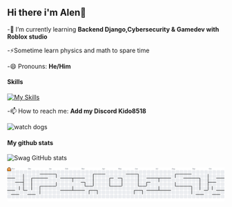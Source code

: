 ## Hi there i'm Alen👋 

<!--
**Swag-iwnl-m1/Swag-iwnl-m1** is a ✨ _special_ ✨ repository because its `README.md` (this file) appears on your GitHub profile.

Here are some ideas to get you started:

- 🔭 I’m currently working on ...
- 🌱 I’m currently learning Backend laravel framework,Cybersecurity & Gamedev with Roblox studio
- 👯 I’m looking to collaborate on ...
- 🤔 I’m looking for help with ...
- 💬 Ask me about ...
- 📫 How to reach me: ...
- 😄 Pronouns: He/Him
- ⚡ Fun fact: ...
-->
-🌱 I’m currently learning **Backend Django,Cybersecurity & Gamedev with Roblox studio**

-⚡Sometime learn physics and math to spare time

-😄 Pronouns: **He/Him**

#### Skills

[![My Skills](https://skillicons.dev/icons?i=c,cpp,python,lua,django,linux&theme=light)](https://skillicons.dev)


-📫 How to reach me: **Add my Discord Kido8518**

![watch dogs](https://media2.giphy.com/media/v1.Y2lkPTc5MGI3NjExZDhwcWZzcG44Z2ZjMmhtZnQycGtocXo1bmN1cjNqdXVreGJpYXMxciZlcD12MV9pbnRlcm5hbF9naWZfYnlfaWQmY3Q9Zw/IIbf5tg34NaaepZmn0/giphy.gif)

#### My github stats
![Swag GitHub stats](https://github-readme-stats.vercel.app/api?username=Swag-iwnl-m1&&show_icons=true&theme=tokyonight)

<picture>
  <source media="(prefers-color-scheme: dark)" srcset="https://raw.githubusercontent.com/Swag-iwnl-m1/Swag-iwnl-m1/output/pacman-contribution-graph-dark.svg">
  <source media="(prefers-color-scheme: light)" srcset="https://raw.githubusercontent.com/Swag-iwnl-m1/Swag-iwnl-m1/output/pacman-contribution-graph.svg">
  <img alt="pacman contribution graph" src="https://raw.githubusercontent.com/Swag-iwnl-m1/Swag-iwnl-m1/output/pacman-contribution-graph.svg">
</picture>

###